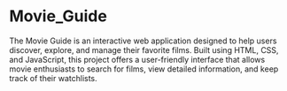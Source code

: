 # Movie_Guide
The Movie Guide is an interactive web application designed to help users discover, explore, and manage their favorite films. Built using HTML, CSS, and JavaScript, this project offers a user-friendly interface that allows movie enthusiasts to search for films, view detailed information, and keep track of their watchlists.
